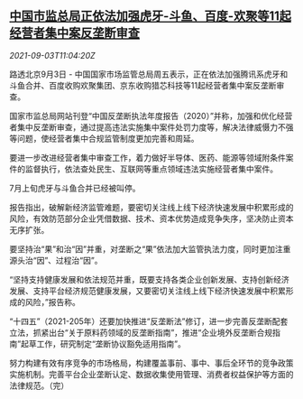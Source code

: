 <!--1630668664000-->
[中国市监总局正依法加强虎牙-斗鱼、百度-欢聚等11起经营者集中案反垄断审查](https://cn.reuters.com/article/china-antitrust-probe-0903-fri-idCNKBS2FZ0Z8)
------

<div><i>2021-09-03T11:04:20Z</i></div><p>路透北京9月3日 - 中国国家市场监管总局周五表示，正在依法加强腾讯系虎牙和斗鱼合并、百度收购欢聚集团、京东收购猎芯科技等11起经营者集中案反垄断审查。</p><p>国家市监总局网站刊登“中国反垄断执法年度报告（2020）”并称，加强和优化经营者集中反垄断审查，通过提高违法实施集中案件处罚力度等，解决法律威慑力不强等问题，使经营者集中合规监管制度更加完善和周延。</p><p>要进一步改进经营者集中审查工作，着力做好半导体、医药、能源等领域附条件案件的监督执行，依法查处民生、互联网等重点领域违法实施经营者集中案件。</p><p>7月上旬虎牙与斗鱼合并已经被叫停。</p><p>报告指出，破解新经济监管难题，要密切关注线上线下经济快速发展中积累形成的风险，有效防范部分企业凭借数据、技术、资本优势造成竞争失序，坚决防止资本无序扩张。</p><p>要坚持治“果”和治“因”并重，对垄断之“果”依法加大监管执法力度，同时更加注重源头治“因”、过程治“因”。</p><p>“坚持支持健康发展和依法规范并重，既要支持各类企业创新发展、支持创新经济发展、支持平台经济规范健康发展，又要密切关注线上线下经济快速发展中积累形成的风险，”报告称。</p><p>“十四五”（2021-205年）还要加快推进“反垄断法”修订，进一步完善反垄断配套立法，抓紧出台“关于原料药领域的反垄断指南”，推进“企业境外反垄断合规指南”起草工作，研究制定“垄断协议豁免适用指南”。</p><p>努力构建有效有序竞争的市场格局，构建覆盖事前、事中、事后全环节的竞争政策实施机制。完善平台企业垄断认定、数据收集使用管理、消费者权益保护等方面的法律规范。（完）</p>
